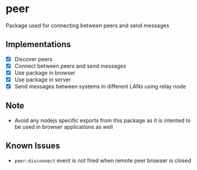 # peer

Package used for connecting between peers and send messages

## Implementations

- [x] Discover peers
- [x] Connect between peers and send messages
- [x] Use package in browser
- [x] Use package in server
- [x] Send messages between systems in different LANs using relay node

## Note

- Avoid any nodejs specific exports from this package as it is intented to be used in browser applications as well

## Known Issues

- `peer:disconnect` event is not fired when remote peer browser is closed
